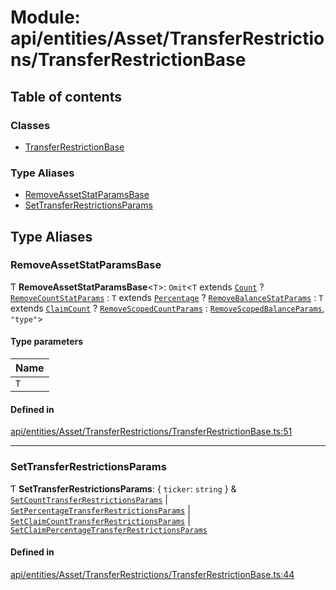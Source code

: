 # Module: api/entities/Asset/TransferRestrictions/TransferRestrictionBase

## Table of contents

### Classes

- [TransferRestrictionBase](../wiki/api.entities.Asset.TransferRestrictions.TransferRestrictionBase.TransferRestrictionBase)

### Type Aliases

- [RemoveAssetStatParamsBase](../wiki/api.entities.Asset.TransferRestrictions.TransferRestrictionBase#removeassetstatparamsbase)
- [SetTransferRestrictionsParams](../wiki/api.entities.Asset.TransferRestrictions.TransferRestrictionBase#settransferrestrictionsparams)

## Type Aliases

### RemoveAssetStatParamsBase

Ƭ **RemoveAssetStatParamsBase**<`T`\>: `Omit`<`T` extends [`Count`](../wiki/types.TransferRestrictionType#count) ? [`RemoveCountStatParams`](../wiki/api.procedures.types#removecountstatparams) : `T` extends [`Percentage`](../wiki/types.TransferRestrictionType#percentage) ? [`RemoveBalanceStatParams`](../wiki/api.procedures.types#removebalancestatparams) : `T` extends [`ClaimCount`](../wiki/types.TransferRestrictionType#claimcount) ? [`RemoveScopedCountParams`](../wiki/api.procedures.types#removescopedcountparams) : [`RemoveScopedBalanceParams`](../wiki/api.procedures.types#removescopedbalanceparams), ``"type"``\>

#### Type parameters

| Name |
| :------ |
| `T` |

#### Defined in

[api/entities/Asset/TransferRestrictions/TransferRestrictionBase.ts:51](https://github.com/PolymeshAssociation/polymesh-sdk/blob/95e180d2/src/api/entities/Asset/TransferRestrictions/TransferRestrictionBase.ts#L51)

___

### SetTransferRestrictionsParams

Ƭ **SetTransferRestrictionsParams**: { `ticker`: `string`  } & [`SetCountTransferRestrictionsParams`](../wiki/api.procedures.types.SetCountTransferRestrictionsParams) \| [`SetPercentageTransferRestrictionsParams`](../wiki/api.procedures.types.SetPercentageTransferRestrictionsParams) \| [`SetClaimCountTransferRestrictionsParams`](../wiki/api.procedures.types.SetClaimCountTransferRestrictionsParams) \| [`SetClaimPercentageTransferRestrictionsParams`](../wiki/api.procedures.types.SetClaimPercentageTransferRestrictionsParams)

#### Defined in

[api/entities/Asset/TransferRestrictions/TransferRestrictionBase.ts:44](https://github.com/PolymeshAssociation/polymesh-sdk/blob/95e180d2/src/api/entities/Asset/TransferRestrictions/TransferRestrictionBase.ts#L44)
